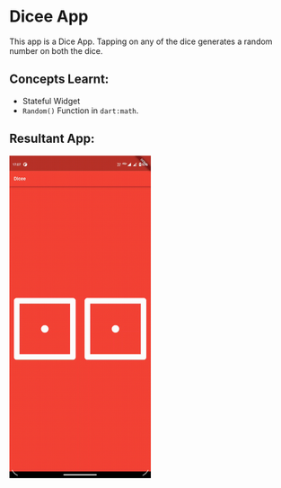 # Dicee App

This app is a Dice App. Tapping on any of the dice generates a random number on both the dice. 

## Concepts Learnt:

- Stateful Widget
- `Random()` Function in `dart:math`.


## Resultant App:

<img src="screenrecording.gif" height=50% width=50%>